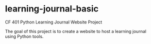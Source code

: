 # learning-journal-basic
CF 401 Python Learning Journal Website Project

The goal of this project is to create a website to host a learning journal using Python tools.
